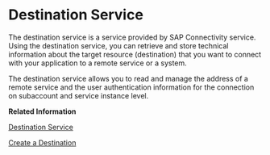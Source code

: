 <!-- loioeeb0ec2318fb4dda87830a09ac7a02fa -->

# Destination Service

The destination service is a service provided by SAP Connectivity service. Using the destination service, you can retrieve and store technical information about the target resource \(destination\) that you want to connect with your application to a remote service or a system.

The destination service allows you to read and manage the address of a remote service and the user authentication information for the connection on subaccount and service instance level.

**Related Information**  


[Destination Service](https://help.sap.com/viewer/cca91383641e40ffbe03bdc78f00f681/Cloud/en-US/daca64dacc6148fcb5c70ed86082ef91.html#loiodaca64dacc6148fcb5c70ed86082ef91__services)

[Create a Destination](create-a-destination-3fa7934.md "If your business application uses external services, you have to set up a destination for outbound communication either in your subaccount, which is recommended, or in your ABAP service instance.")

